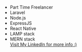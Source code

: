 - Part Time Freelancer
- Laravel
- Node.js
- ExpressJS
- React Native
- LAMP stack
- MERN stack
  <br>
  [Visit My LinkedIn for more info :)](https://www.linkedin.com/in/cj-felicitas-851547203/)

